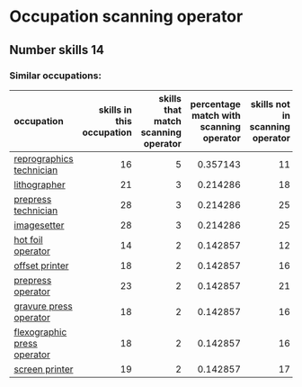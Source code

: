 # Occupation scanning operator
## Number skills 14
### Similar occupations:
| occupation                                                    |   skills in this occupation |   skills that match scanning operator |   percentage match with scanning operator |   skills not in scanning operator |
|:--------------------------------------------------------------|----------------------------:|--------------------------------------:|------------------------------------------:|----------------------------------:|
| [reprographics technician](reprographics_technician.md)       |                          16 |                                     5 |                                  0.357143 |                                11 |
| [lithographer](lithographer.md)                               |                          21 |                                     3 |                                  0.214286 |                                18 |
| [prepress technician](prepress_technician.md)                 |                          28 |                                     3 |                                  0.214286 |                                25 |
| [imagesetter](imagesetter.md)                                 |                          28 |                                     3 |                                  0.214286 |                                25 |
| [hot foil operator](hot_foil_operator.md)                     |                          14 |                                     2 |                                  0.142857 |                                12 |
| [offset printer](offset_printer.md)                           |                          18 |                                     2 |                                  0.142857 |                                16 |
| [prepress operator](prepress_operator.md)                     |                          23 |                                     2 |                                  0.142857 |                                21 |
| [gravure press operator](gravure_press_operator.md)           |                          18 |                                     2 |                                  0.142857 |                                16 |
| [flexographic press operator](flexographic_press_operator.md) |                          18 |                                     2 |                                  0.142857 |                                16 |
| [screen printer](screen_printer.md)                           |                          19 |                                     2 |                                  0.142857 |                                17 |
